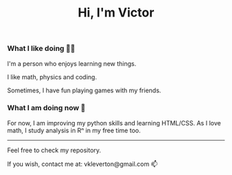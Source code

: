 <!DOCTYPE html>
<html>
  <head>
    <meta charset="UTF-8"/>
    <meta name="viewport" content="width=device-width, initial-scale=1.0"/>
  <body>
    <header>
      <h1>Hi, I'm Victor</h1>
    </header>
    <main>
      <section>
        <h3>What I like doing 🙋‍♂️</h3>
        <p>I'm a person who enjoys learning new things.</p>
        <p>I like math, physics and coding.</p> 
        <p>Sometimes, I have fun playing games with my friends.</p>
      </section>
      <section>
        <h3>What I am doing now 🌱</h3>
        <p>For now, I am improving my python skills and learning HTML/CSS. As I love math, I study analysis in Rⁿ in my free time too.</p>
      </section>
      <hr/>
    </main>
    <footer>
      <p>Feel free to check my repository.</p>
      <p>If you wish, contact me at: vkleverton@gmail.com 📫</p>
    </footer>
  </body>
</html>

<!---
vklev/vklev is a ✨ special ✨ repository because its `README.md` (this file) appears on your GitHub profile.
You can click the Preview link to take a look at your changes.
--->

